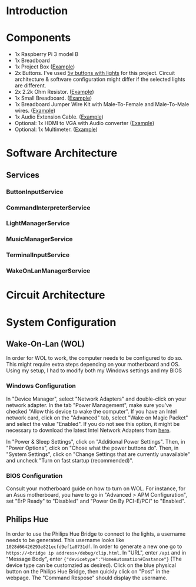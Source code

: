 # Introduction
# Components
* 1x Raspberry Pi 3 model B
* 1x Breadboard
* 1x Project Box ([Example](https://www.amazon.ca/gp/product/B07D23BF7Y/ref=ppx_yo_dt_b_asin_title_o07_s00?ie=UTF8&psc=1))
* 2x Buttons. I've used [5v buttons with lights](https://www.amazon.ca/Resistor-Assorted-Resistors-Assortment-Experiments/dp/B07L851T3V/ref=sr_1_1?dchild=1&keywords=1280+Pieces+64+Values+Resistor+Kit%2C+1%25+Assorted+Resistors+1+Ohm-10M+Ohm+1%2F4W+Metal+Film+Resistors+Assortment+with+Storage+Box+for+DIY+Projects+and+Experiments&qid=1595167145&sr=8-1) for this project. Circuit architecture & software configuration might differ if the selected lights are different.
* 2x 2.2k Ohm Resistor. ([Example](https://www.amazon.ca/gp/product/B07L851T3V/ref=ppx_yo_dt_b_asin_title_o01_s00?ie=UTF8&psc=1))
* 1x Small Breadboard. ([Example](https://www.amazon.ca/Breadboard-Solderless-Prototype-PCB-Board/dp/B07589R1Q3/ref=sr_1_8?dchild=1&keywords=breadboard&qid=1595167198&sr=8-8))
* 1x Breadboard Jumper Wire Kit with Male-To-Female and Male-To-Male wires. ([Example](https://www.amazon.ca/Elegoo-120pcs-Multicolored-Breadboard-arduino/dp/B01EV70C78/ref=pd_bxgy_img_2/140-6625145-0927353?_encoding=UTF8&pd_rd_i=B01EV70C78&pd_rd_r=f6e65db0-0893-4511-a383-565f57ca271e&pd_rd_w=YyDz9&pd_rd_wg=Dxsw3&pf_rd_p=5b9fb149-eaf1-46dd-9884-d34ba47b0e7b&pf_rd_r=N99AVNTH7K4D83TTTH9W&psc=1&refRID=N99AVNTH7K4D83TTTH9W))
* 1x Audio Extension Cable. ([Example](https://www.amazon.ca/Headphone-Extension-Compatible-Earphone-Microphone/dp/B06XCSFQ2N/ref=sr_1_10?dchild=1&keywords=audio+extension&qid=1595167379&sr=8-10))
* Optional: 1x HDMI to VGA with Audio converter ([Example](https://www.amazon.ca/Rankie-Adapter-3-5mm-Audio-Black/dp/B00ZMV7RL2/ref=sr_1_3?crid=3OSR1A83XPWH5&dchild=1&keywords=hdmi+to+vga+with+audio&qid=1595166982&sprefix=hdmi+to+vga+with+%2Caps%2C147&sr=8-3))
* Optional: 1x Multimeter. ([Example](https://www.amazon.ca/AstroAI-Digital-Multimeter-2000Counts-Voltage/dp/B01ISAMUA6/ref=sr_1_2_sspa?dchild=1&keywords=multimeter&qid=1595167451&sr=8-2-spons&psc=1&spLa=ZW5jcnlwdGVkUXVhbGlmaWVyPUFDNFY1SlM4TEFTVkImZW5jcnlwdGVkSWQ9QTA4NjA2MjE1NFQ4NURWU1RBSVcmZW5jcnlwdGVkQWRJZD1BMDU4MDI3MDFFUU9ESUpaODMwUkUmd2lkZ2V0TmFtZT1zcF9hdGYmYWN0aW9uPWNsaWNrUmVkaXJlY3QmZG9Ob3RMb2dDbGljaz10cnVl))
# Software Architecture
## Services
### ButtonInputService
### CommandInterpreterService
### LightManagerService
### MusicManagerService
### TerminalInputService
### WakeOnLanManagerService
# Circuit Architecture
# System Configuration
## Wake-On-Lan (WOL)
In order for WOL to work, the computer needs to be configured to do so. This might require extra steps depending on your motherboard and OS. Using my setup, I had to modify both my Windows settings and my BIOS
### Windows Configuration
In "Device Manager", select "Network Adapters" and double-click on your network adapter. In the tab "Power Management", make sure you've checked "Allow this device to wake the computer". If you have an Intel network card, click on the "Advanced" tab, select "Wake on Magic Packet" and select the value "Enabled". If you do not see this option, it might be necessary to download the latest Intel Network Adapters from [here](https://downloadcenter.intel.com/download/25016/Ethernet-Intel-Network-Adapter-Driver-for-Windows-10?product=82186).

In "Power & Sleep Settings", click on "Additional Power Settings". Then, in "Power Options", click on "Chose what the power buttons do". Then, in "System Settings", click on "Change Settings that are currently unavailable" and uncheck "Turn on fast startup (recommended)". 

### BIOS Configuration
Consult your motherboard guide on how to turn on WOL. For instance, for an Asus motherboard, you have to go in "Advanced > APM Configuration", set "ErP Ready" to "Disabled" and "Power On By PCI-E/PCI" to "Enabled".

## Philips Hue
In order to use the Philips Hue Bridge to connect to the lights, a username needs to be generated. This username looks like `1028d66426293e821ecfd9ef1a0731df`. In order to generate a new one go to `https://<bridge ip address>/debug/clip.html`. In "URL", enter `/api` and in "Message Body", enter `{"devicetype":"HomeAutomation#Instance"}` (The device type can be customzied as desired). Click on the blue physical button on the Philips Hue Bridge, then quickly click on "Post" in the webpage. The "Command Respose" should display the username.
